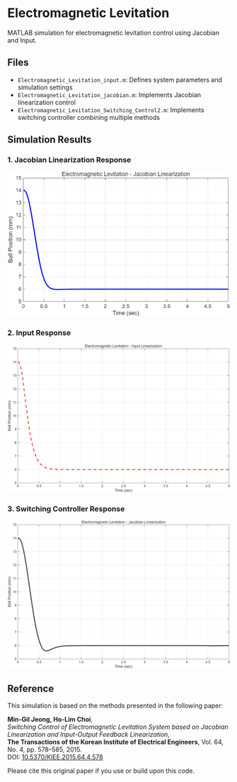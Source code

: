 # Electromagnetic Levitation

MATLAB simulation for electromagnetic levitation control using Jacobian and Input.

## Files

- `Electromagnetic_Levitation_input.m`: Defines system parameters and simulation settings
- `Electromagnetic_Levitation_jacobian.m`: Implements Jacobian linearization control
- `Electromagnetic_Levitation_Switching_Control2.m`: Implements switching controller combining multiple methods

## Simulation Results

### 1. Jacobian Linearization Response
![Jacobian Result](Electromagnetic_Levitation-Jacobian.png)

### 2. Input Response
![Switching Result](Electromagnetic_Levitation-Input.png)

### 3. Switching Controller Response
![Switching Result](Electromagnetic_Levitation-Switching_Control.png)

## Reference

This simulation is based on the methods presented in the following paper:

**Min-Gil Jeong, Ho-Lim Choi**,  
*Switching Control of Electromagnetic Levitation System based on Jacobian Linearization and Input-Output Feedback Linearization*,  
**The Transactions of the Korean Institute of Electrical Engineers**, Vol. 64, No. 4, pp. 578–585, 2015.  
DOI: [10.5370/KIEE.2015.64.4.578](https://doi.org/10.5370/KIEE.2015.64.4.578)

Please cite this original paper if you use or build upon this code.
